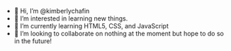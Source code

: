 - 👋 Hi, I’m @kimberlychafin
- 👀 I’m interested in learning new things.
- 🌱 I’m currently learning HTML5, CSS, and JavaScript
- 💞️ I’m looking to collaborate on nothing at the moment but hope to do so in the future!

<!---
kimberlychafin/kimberlychafin is a ✨ special ✨ repository because its `README.md` (this file) appears on your GitHub profile.
You can click the Preview link to take a look at your changes.
--->
